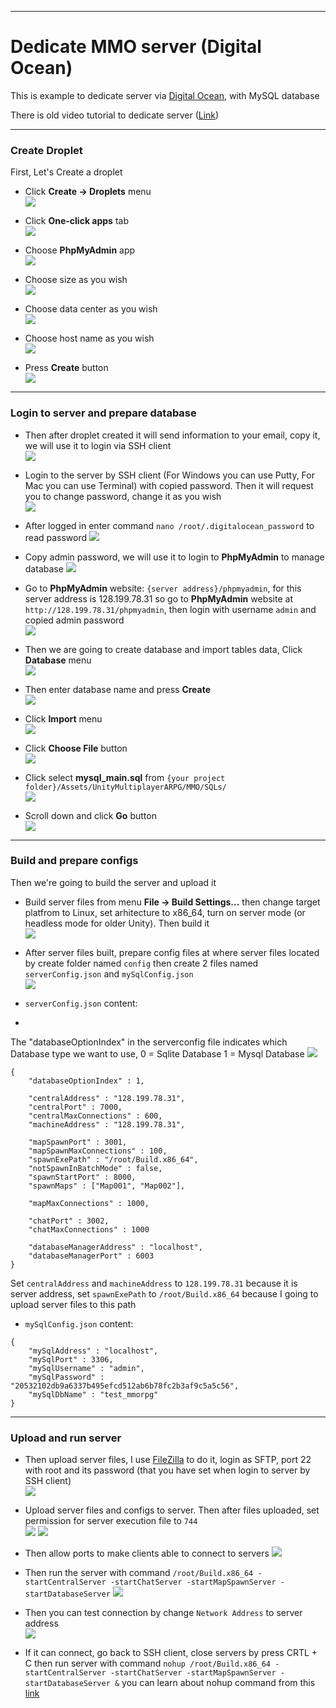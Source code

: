 * * *

Dedicate MMO server (Digital Ocean)
===================================

This is example to dedicate server via [Digital Ocean](https://m.do.co/c/03d10d801aee), with MySQL database

There is old video tutorial to dedicate server ([Link](https://www.youtube.com/watch?v=1CGRlHGDu8U))

* * *

### Create Droplet

First, Let's Create a droplet

*   Click **Create → Droplets** menu  
![](./img-digitalocean/003-create_droplet_001.png)

*   Click **One-click apps** tab  
![](./img-digitalocean/004-create_droplet_002.png)

*   Choose **PhpMyAdmin** app  
![](./img-digitalocean/005-create_droplet_003.png)

*   Choose size as you wish  
![](./img-digitalocean/006-create_droplet_004.png)

*   Choose data center as you wish  
![](./img-digitalocean/008-create_droplet_006.png)

*   Choose host name as you wish  
![](./img-digitalocean/009-create_droplet_007.png)

*   Press **Create** button  
![](./img-digitalocean/010-create_droplet_008.png)

* * *

### Login to server and prepare database

*   Then after droplet created it will send information to your email, copy it, we will use it to login via SSH client  
![](./img-digitalocean/011-mailed_password.png)

*   Login to the server by SSH client (For Windows you can use Putty, For Mac you can use Terminal) with copied password. Then it will request you to change password, change it as you wish  
![](./img-digitalocean/012-ssh_login.png)

*   After logged in enter command `nano /root/.digitalocean_password` to read password
![](./img-digitalocean/014-get_password_001.png)

*   Copy admin password, we will use it to login to **PhpMyAdmin** to manage database
![](./img-digitalocean/015-get_password_002.png)

*   Go to **PhpMyAdmin** website: `{server address}/phpmyadmin`, for this server address is 128.199.78.31 so go to **PhpMyAdmin** website at `http://128.199.78.31/phpmyadmin`, then login with username `admin` and copied admin password  
![](./img-digitalocean/016-db_login.png)

*   Then we are going to create database and import tables data, Click **Database** menu  
![](./img-digitalocean/017-create_db_001.png)

*   Then enter database name and press **Create**  
![](./img-digitalocean/018-create_db_002.png)

*   Click **Import** menu  
![](./img-digitalocean/019-create_db_003.png)

*   Click **Choose File** button  
![](./img-digitalocean/020-create_db_004.png)

*   Click select **mysql_main.sql** from `{your project folder}/Assets/UnityMultiplayerARPG/MMO/SQLs/`  
![](./img-digitalocean/021-create_db_005.png)

*   Scroll down and click **Go** button  
![](./img-digitalocean/022-create_db_006.png)

* * *

### Build and prepare configs

Then we're going to build the server and upload it

*   Build server files from menu **File → Build Settings...** then change target platfrom to Linux, set arhitecture to x86_64, turn on server mode (or headless mode for older Unity). Then build it  
![](./img-digitalocean/002-build_as_server.png)

*   After server files built, prepare config files at where server files located by create folder named `config` then create 2 files named `serverConfig.json` and `mySqlConfig.json`  
![](./img-digitalocean/029-prepare_configs.png)

*   `serverConfig.json` content:  
*   
The "databaseOptionIndex"  in the serverconfig file indicates which Database type we want to use,
0 = Sqlite Database
1 = Mysql Database
![](./img-digitalocean/030-database_index.png)

```
{
    "databaseOptionIndex" : 1,
  
    "centralAddress" : "128.199.78.31",
    "centralPort" : 7000,
    "centralMaxConnections" : 600,
    "machineAddress" : "128.199.78.31",

    "mapSpawnPort" : 3001,
    "mapSpawnMaxConnections" : 100,
    "spawnExePath" : "/root/Build.x86_64",
    "notSpawnInBatchMode" : false,
    "spawnStartPort" : 8000,
    "spawnMaps" : ["Map001", "Map002"],
    
    "mapMaxConnections" : 1000,

    "chatPort" : 3002,
    "chatMaxConnections" : 1000

    "databaseManagerAddress" : "localhost",
    "databaseManagerPort" : 6003
}
```
Set `centralAddress` and `machineAddress` to `128.199.78.31` because it is server address, set `spawnExePath` to `/root/Build.x86_64` because I going to upload server files to this path

*   `mySqlConfig.json` content:  
```
{
    "mySqlAddress" : "localhost",
    "mySqlPort" : 3306,
    "mySqlUsername" : "admin",
    "mySqlPassword" : "20532102db9a6337b495efcd512ab6b78fc2b3af9c5a5c56",
    "mySqlDbName" : "test_mmorpg"
}
```

* * *

### Upload and run server

*   Then upload server files, I use [FileZilla](https://filezilla-project.org/) to do it, login as SFTP, port 22 with root and its password (that you have set when login to server by SSH client)  
![](./img-digitalocean/023-ftp_login.png)

*   Upload server files and configs to server. Then after files uploaded, set permission for server execution file to `744`  
![](./img-digitalocean/024-set_permissions_001.png)
![](./img-digitalocean/025-set_permissions_002.png)

*   Then allow ports to make clients able to connect to servers
![](./img-digitalocean/026-open_ports.png)

*   Then run the server with command `/root/Build.x86_64 -startCentralServer -startChatServer -startMapSpawnServer -startDatabaseServer`
![](./img-digitalocean/027-run_server.png)

*   Then you can test connection by change `Network Address` to server address  
![](./img-digitalocean/028-setup_client.png)

*   If it can connect, go back to SSH client, close servers by press CRTL + C then run server with command `nohup /root/Build.x86_64 -startCentralServer -startChatServer -startMapSpawnServer -startDatabaseServer &` you can learn about nohup command from this [link](https://www.ibm.com/support/knowledgecenter/en/ssw_aix_72/com.ibm.aix.cmds4/nohup.htm)
